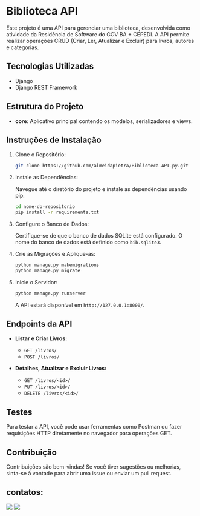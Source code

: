# Biblioteca API

Este projeto é uma API para gerenciar uma biblioteca, desenvolvida como atividade da Residência de Software do GOV BA + CEPEDI. A API permite realizar operações CRUD (Criar, Ler, Atualizar e Excluir) para livros, autores e categorias.

## Tecnologias Utilizadas

- Django
- Django REST Framework

## Estrutura do Projeto

- **core**: Aplicativo principal contendo os modelos, serializadores e views.

## Instruções de Instalação

1. Clone o Repositório:

    ```bash
    git clone https://github.com/almeidapietra/Biblioteca-API-py.git
    ```

2. Instale as Dependências:

    Navegue até o diretório do projeto e instale as dependências usando pip:

    ```bash
    cd nome-do-repositorio
    pip install -r requirements.txt
    ```

3. Configure o Banco de Dados:

    Certifique-se de que o banco de dados SQLite está configurado. O nome do banco de dados está definido como `bib.sqlite3`.

4. Crie as Migrações e Aplique-as:

    ```bash
    python manage.py makemigrations
    python manage.py migrate
    ```

5. Inicie o Servidor:

    ```bash
    python manage.py runserver
    ```

    A API estará disponível em `http://127.0.0.1:8000/`.

## Endpoints da API

- **Listar e Criar Livros:**

    - `GET /livros/`
    - `POST /livros/`

- **Detalhes, Atualizar e Excluir Livros:**

    - `GET /livros/<id>/`
    - `PUT /livros/<id>/`
    - `DELETE /livros/<id>/`

## Testes

Para testar a API, você pode usar ferramentas como Postman ou fazer requisições HTTP diretamente no navegador para operações GET.

## Contribuição

Contribuições são bem-vindas! Se você tiver sugestões ou melhorias, sinta-se à vontade para abrir uma issue ou enviar um pull request.

## contatos:
<div> 
    <a href = "mailto:costapietra@gmail.com"><img loading="lazy" src="https://img.shields.io/badge/Gmail-D14836?style=for-the-badge&logo=gmail&logoColor=white" target="_blank"></a>
    <a href="https://www.linkedin.com/in/almeidapietra" target="_blank"><img loading="lazy" src="https://img.shields.io/badge/-LinkedIn-%230077B5?style=for-the-badge&logo=linkedin&logoColor=white" target="_blank"></a>   
</div>
